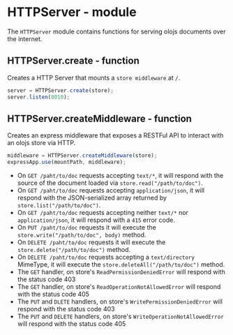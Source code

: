 <!--<% __render__ = require 'markdown' %>-->

HTTPServer - module
============================================================================
The `HTTPServer` module contains functions for serving olojs documents over
the internet.
  
HTTPServer.create - function
----------------------------------------------------------------------------
Creates a HTTP Server that mounts a `store middleware` at `/`.

```js
server = HTTPServer.create(store);
server.listen(8010);
```
  
HTTPServer.createMiddleware - function
----------------------------------------------------------------------------
Creates an express middleware that exposes a RESTFul API to interact with an
olojs store via HTTP.
```js
middleware = HTTPServer.createMiddleware(store);
expressApp.use(mountPath, middleware);
```
- On `GET /paht/to/doc` requests accepting `text/*`, it will respond with
  the source of the document loaded via `store.read("/path/to/doc")`.
- On `GET /paht/to/doc` requests accepting `application/json`, it will
  respond with the JSON-serialized array returned by
  `store.list("/path/to/doc")`.
- On `GET /paht/to/doc` requests accepting neither `text/*` nor
  `application/json`, it will respond with a `415` error code.
- On `PUT /paht/to/doc` requests it will execute the
  `store.write("/path/to/doc", body)` method.
- On `DELETE /paht/to/doc` requests it will execute the
  `store.delete("/path/to/doc")` method.
- On `DELETE /paht/to/doc` requests accepting a `text/directory` MimeType, 
  it will execute the `store.deleteAll("/path/to/doc")` method.
- The `GET` handler, on store's `ReadPermissionDeniedError` will
  respond with the status code 403
- The `GET` handler, on store's `ReadOperationNotAllowedError` will
  respond with the status code 405
- The `PUT` and `DLETE` handlers, on store's `WritePermissionDeniedError`
  will respond with the status code 403
- The `PUT` and `DELETE` handlers, on store's `WriteOperationNotAllowedError`
  will respond with the status code 405
  

